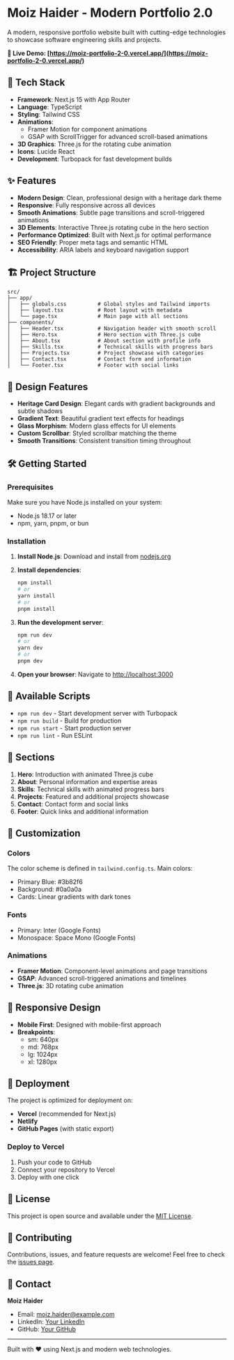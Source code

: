 # Moiz Haider - Modern Portfolio 2.0

A modern, responsive portfolio website built with cutting-edge technologies to showcase software engineering skills and projects.

**🚀 Live Demo: [https://moiz-portfolio-2-0.vercel.app/](https://moiz-portfolio-2-0.vercel.app/)**

## 🚀 Tech Stack

- **Framework**: Next.js 15 with App Router
- **Language**: TypeScript
- **Styling**: Tailwind CSS
- **Animations**: 
  - Framer Motion for component animations
  - GSAP with ScrollTrigger for advanced scroll-based animations
- **3D Graphics**: Three.js for the rotating cube animation
- **Icons**: Lucide React
- **Development**: Turbopack for fast development builds

## ✨ Features

- **Modern Design**: Clean, professional design with a heritage dark theme
- **Responsive**: Fully responsive across all devices
- **Smooth Animations**: Subtle page transitions and scroll-triggered animations
- **3D Elements**: Interactive Three.js rotating cube in the hero section
- **Performance Optimized**: Built with Next.js for optimal performance
- **SEO Friendly**: Proper meta tags and semantic HTML
- **Accessibility**: ARIA labels and keyboard navigation support

## 🏗️ Project Structure

```
src/
├── app/
│   ├── globals.css          # Global styles and Tailwind imports
│   ├── layout.tsx           # Root layout with metadata
│   └── page.tsx             # Main page with all sections
├── components/
│   ├── Header.tsx           # Navigation header with smooth scroll
│   ├── Hero.tsx             # Hero section with Three.js cube
│   ├── About.tsx            # About section with profile info
│   ├── Skills.tsx           # Technical skills with progress bars
│   ├── Projects.tsx         # Project showcase with categories
│   ├── Contact.tsx          # Contact form and information
│   └── Footer.tsx           # Footer with social links
```

## 🎨 Design Features

- **Heritage Card Design**: Elegant cards with gradient backgrounds and subtle shadows
- **Gradient Text**: Beautiful gradient text effects for headings
- **Glass Morphism**: Modern glass effects for UI elements
- **Custom Scrollbar**: Styled scrollbar matching the theme
- **Smooth Transitions**: Consistent transition timing throughout

## 🛠️ Getting Started

### Prerequisites

Make sure you have Node.js installed on your system:
- Node.js 18.17 or later
- npm, yarn, pnpm, or bun

### Installation

1. **Install Node.js**: Download and install from [nodejs.org](https://nodejs.org/)

2. **Install dependencies**:
   ```bash
   npm install
   # or
   yarn install
   # or
   pnpm install
   ```

3. **Run the development server**:
   ```bash
   npm run dev
   # or
   yarn dev
   # or
   pnpm dev
   ```

4. **Open your browser**: Navigate to [http://localhost:3000](http://localhost:3000)

## 📝 Available Scripts

- `npm run dev` - Start development server with Turbopack
- `npm run build` - Build for production
- `npm run start` - Start production server
- `npm run lint` - Run ESLint

## 🎯 Sections

1. **Hero**: Introduction with animated Three.js cube
2. **About**: Personal information and expertise areas
3. **Skills**: Technical skills with animated progress bars
4. **Projects**: Featured and additional projects showcase
5. **Contact**: Contact form and social links
6. **Footer**: Quick links and additional information

## 🎨 Customization

### Colors
The color scheme is defined in `tailwind.config.ts`. Main colors:
- Primary Blue: #3b82f6
- Background: #0a0a0a
- Cards: Linear gradients with dark tones

### Fonts
- Primary: Inter (Google Fonts)
- Monospace: Space Mono (Google Fonts)

### Animations
- **Framer Motion**: Component-level animations and page transitions
- **GSAP**: Advanced scroll-triggered animations and timelines
- **Three.js**: 3D rotating cube animation

## 📱 Responsive Design

- **Mobile First**: Designed with mobile-first approach
- **Breakpoints**: 
  - sm: 640px
  - md: 768px
  - lg: 1024px
  - xl: 1280px

## 🚀 Deployment

The project is optimized for deployment on:
- **Vercel** (recommended for Next.js)
- **Netlify**
- **GitHub Pages** (with static export)

### Deploy to Vercel

1. Push your code to GitHub
2. Connect your repository to Vercel
3. Deploy with one click

## 📄 License

This project is open source and available under the [MIT License](LICENSE).

## 🤝 Contributing

Contributions, issues, and feature requests are welcome! Feel free to check the [issues page](../../issues).

## 📧 Contact

**Moiz Haider**
- Email: moiz.haider@example.com
- LinkedIn: [Your LinkedIn](https://linkedin.com/in/yourprofile)
- GitHub: [Your GitHub](https://github.com/yourusername)

---

Built with ❤️ using Next.js and modern web technologies.
